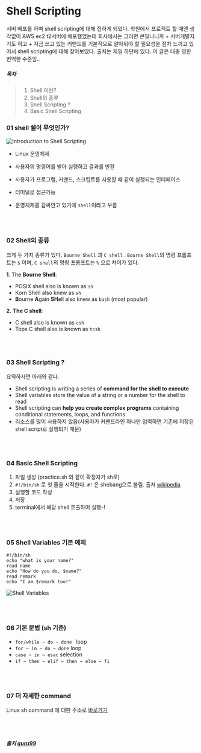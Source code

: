 # Shell Scripting

서버 배포를 하며 shell scripting에 대해 접하게 되었다. 학원에서 프로젝트 할 때엔 생각없이 AWS ec2 t2서버에 배포했었는데 회사에서는 그러면 큰일나니까 + 서버개발자기도 하고 + 지금 쓰고 있는 커맨드를 기본적으로 알아둬야 할 필요성을 점차 느끼고 있어서 shell scripting에 대해 찾아보았다. 출처는 제일 하단에 있다. 이 글은 대충 영한 번역한 수준임..



##### 목차

> 1. Shell 이란?
> 2. Shell의 종류
> 3. Shell Scripting ?
> 4. Basic Shell Scripting





### 01 shell 쉘이 무엇인가?

![Introduction to Shell Scripting](https://www.guru99.com/images/ShellScripting.png) 

- Linux 운영체제

- 사용자의 명령어를 받아 실행하고 결과를 반환

- 사용자가 프로그램, 커맨드, 스크립트를 사용할 때 같이 실행되는 인터페이스

- 터미널로 접근가능

- 운영체제를 감싸안고 있기에 `shell`이라고 부름



<br><br>



### 02 Shell의 종류

크게 두 가지 종류가 있다. `Bourne Shell` 과 `C shell` . `Bourne Shell`의 명령 프롬프트는 `$` 이며, `C shell`의 명령 프롬프트는 `%` 으로 차이가 있다.

**1**. The **Bourne Shell**: 

- POSIX shell also is known as `sh`
- Korn Shell also knew as `sh`
- **B**ourne **A**gain **SH**ell also knew as `bash` (most popular)

**2.** **The C shell**: 

- C shell also is known as `csh`
- Tops C shell also is known as `tcsh`



<br><br>



### 03 Shell Scripting ?

요약하자면 아래와 같다.

- Shell scripting is writing a series of **command for the shell to execute**
- Shell variables store the value of a string or a number for the shell to read
- Shell scripting can **help you create complex programs** containing conditional statements, loops, and functions
- 리소스를 많이 사용하지 않음(사용자가 커맨드라인 하나만 입력하면 기존에 저장된 shell script로 실행되기 때문)



<br><br>



### 04 Basic Shell Scripting

1. 파일 생성 (practice.sh 와 같이 확장자가 sh로)
2. `#!/bin/sh`  로 첫 줄을 시작한다. 
   `#!` 은 shebang으로 불림. 출처 [wikipedia](https://en.wikipedia.org/wiki/Shebang_%28Unix%29)
3. 실행할 코드 작성
4. 저장
5. terminal에서 해당 shell 호출하여 실행-!





<br><br>

### 05 Shell Variables 기본 예제

```shell
#!/bin/sh
echo "what is your name?"
read name
echo "How do you do, $name?"
read remark
echo "I am $remark too!"
```

![Shell Variables](https://www.guru99.com/images/program.jpg) 



<br><br>



### 06 기본 문법 (sh 기준)

- `for/while ~ do ~ done ` loop
- `for ~ in ~ do ~ done` loop
- `case ~ in ~ esac` selection 
- `if ~ then ~ elif ~ then ~ else ~ fi `







<br><br>

### 07 더 자세한 command

Linux sh command 에 대한 주소로 [바로가기](https://www.computerhope.com/unix/ush.htm)



<br><br>

##### 출처 [guru99](https://www.guru99.com/introduction-to-shell-scripting.html)
